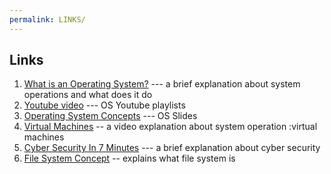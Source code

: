```yaml
---
permalink: LINKS/
---
```


## Links

1. [What is an Operating System?](https://www.codecademy.com/resources/blog/operating-system/)  --- a brief explanation about system operations and what does it do
2. [Youtube video](https://os.vlsm.org/playlists/) --- OS Youtube playlists
4. [Operating System Concepts](https://www.os-book.com/OS10/slide-dir/) --- OS Slides 
5. [Virtual Machines](https://www.youtube.com/watch?v=daDbY2iDmU0) -- a video explanation about system operation :virtual machines
6. [Cyber Security In 7 Minutes](https://youtu.be/inWWhr5tnEA?si=7kse4AdLcJZefLoh) --- a brief explanation about cyber security
7. [File System Concept](https://youtu.be/mzUyMy7Ihk0?si=-eJL6fHXuL8Y5zH6) -- explains what file system is
